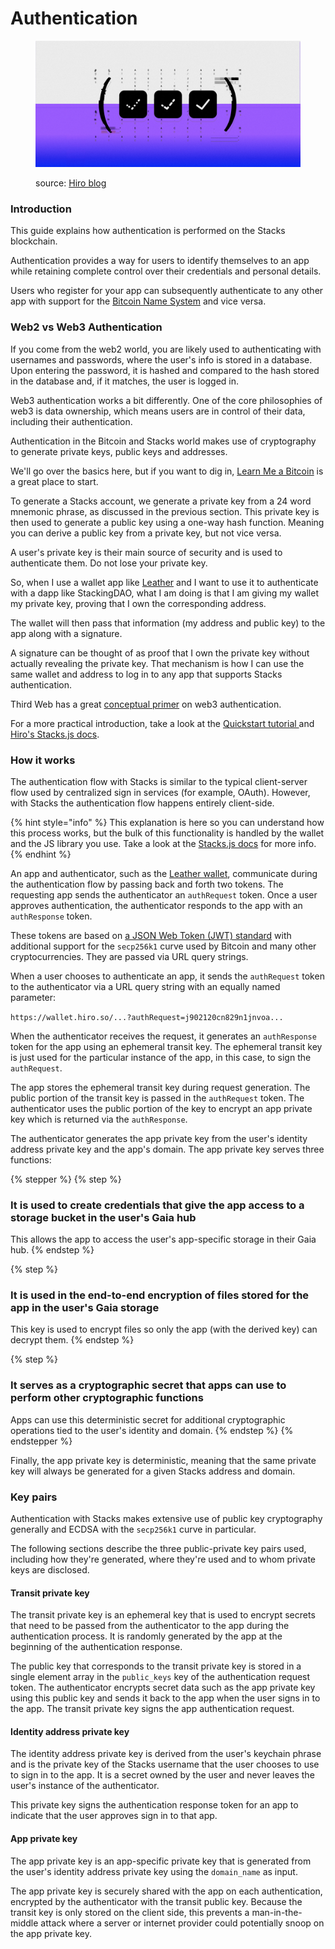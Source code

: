 # Authentication

<figure><img src="../.gitbook/assets/image (6).png" alt=""><figcaption><p>source: <a href="https://www.hiro.so/blog/how-to-authenticate-your-users">Hiro blog</a></p></figcaption></figure>

### Introduction

This guide explains how authentication is performed on the Stacks blockchain.

Authentication provides a way for users to identify themselves to an app while retaining complete control over their credentials and personal details.

Users who register for your app can subsequently authenticate to any other app with support for the [Bitcoin Name System](bitcoin-name-system.md) and vice versa.

### Web2 vs Web3 Authentication

If you come from the web2 world, you are likely used to authenticating with usernames and passwords, where the user's info is stored in a database. Upon entering the password, it is hashed and compared to the hash stored in the database and, if it matches, the user is logged in.

Web3 authentication works a bit differently. One of the core philosophies of web3 is data ownership, which means users are in control of their data, including their authentication.

Authentication in the Bitcoin and Stacks world makes use of cryptography to generate private keys, public keys and addresses.

We'll go over the basics here, but if you want to dig in, [Learn Me a Bitcoin](https://learnmeabitcoin.com/beginners/guide/keys-addresses/) is a great place to start.

To generate a Stacks account, we generate a private key from a 24 word mnemonic phrase, as discussed in the previous section. This private key is then used to generate a public key using a one-way hash function. Meaning you can derive a public key from a private key, but not vice versa.

A user's private key is their main source of security and is used to authenticate them. Do not lose your private key.

So, when I use a wallet app like [Leather](https://leather.io/) and I want to use it to authenticate with a dapp like StackingDAO, what I am doing is that I am giving my wallet my private key, proving that I own the corresponding address.

The wallet will then pass that information (my address and public key) to the app along with a signature.

A signature can be thought of as proof that I own the private key without actually revealing the private key. That mechanism is how I can use the same wallet and address to log in to any app that supports Stacks authentication.

Third Web has a great [conceptual primer](https://blog.thirdweb.com/web3-auth/) on web3 authentication.

For a more practical introduction, take a look at the [Quickstart tutorial ](https://app.gitbook.com/o/hoh4mQXTl8NvI3cETroY/s/Zz9BLmTU9oydDpL3qiUh/)and [Hiro's Stacks.js docs](https://docs.hiro.so/stacks/connect/guides/authenticate-users).

### How it works

The authentication flow with Stacks is similar to the typical client-server flow used by centralized sign in services (for example, OAuth). However, with Stacks the authentication flow happens entirely client-side.

{% hint style="info" %}
This explanation is here so you can understand how this process works, but the bulk of this functionality is handled by the wallet and the JS library you use. Take a look at the [Stacks.js docs](https://docs.hiro.so/stacks/stacks.js/concepts/accounts-and-addresses) for more info.
{% endhint %}

An app and authenticator, such as the [Leather wallet](https://leather.io/), communicate during the authentication flow by passing back and forth two tokens. The requesting app sends the authenticator an `authRequest` token. Once a user approves authentication, the authenticator responds to the app with an `authResponse` token.

These tokens are based on [a JSON Web Token (JWT) standard](https://tools.ietf.org/html/rfc7519) with additional support for the `secp256k1` curve used by Bitcoin and many other cryptocurrencies. They are passed via URL query strings.

When a user chooses to authenticate an app, it sends the `authRequest` token to the authenticator via a URL query string with an equally named parameter:

`https://wallet.hiro.so/...?authRequest=j902120cn829n1jnvoa...`

When the authenticator receives the request, it generates an `authResponse` token for the app using an ephemeral transit key. The ephemeral transit key is just used for the particular instance of the app, in this case, to sign the `authRequest`.

The app stores the ephemeral transit key during request generation. The public portion of the transit key is passed in the `authRequest` token. The authenticator uses the public portion of the key to encrypt an app private key which is returned via the `authResponse`.

The authenticator generates the app private key from the user's identity address private key and the app's domain. The app private key serves three functions:

{% stepper %}
{% step %}
### It is used to create credentials that give the app access to a storage bucket in the user's Gaia hub

This allows the app to access the user's app-specific storage in their Gaia hub.
{% endstep %}

{% step %}
### It is used in the end-to-end encryption of files stored for the app in the user's Gaia storage

This key is used to encrypt files so only the app (with the derived key) can decrypt them.
{% endstep %}

{% step %}
### It serves as a cryptographic secret that apps can use to perform other cryptographic functions

Apps can use this deterministic secret for additional cryptographic operations tied to the user's identity and domain.
{% endstep %}
{% endstepper %}

Finally, the app private key is deterministic, meaning that the same private key will always be generated for a given Stacks address and domain.

### Key pairs

Authentication with Stacks makes extensive use of public key cryptography generally and ECDSA with the `secp256k1` curve in particular.

The following sections describe the three public-private key pairs used, including how they're generated, where they're used and to whom private keys are disclosed.

#### Transit private key

The transit private key is an ephemeral key that is used to encrypt secrets that need to be passed from the authenticator to the app during the authentication process. It is randomly generated by the app at the beginning of the authentication response.

The public key that corresponds to the transit private key is stored in a single element array in the `public_keys` key of the authentication request token. The authenticator encrypts secret data such as the app private key using this public key and sends it back to the app when the user signs in to the app. The transit private key signs the app authentication request.

#### Identity address private key

The identity address private key is derived from the user's keychain phrase and is the private key of the Stacks username that the user chooses to use to sign in to the app. It is a secret owned by the user and never leaves the user's instance of the authenticator.

This private key signs the authentication response token for an app to indicate that the user approves sign in to that app.

#### App private key

The app private key is an app-specific private key that is generated from the user's identity address private key using the `domain_name` as input.

The app private key is securely shared with the app on each authentication, encrypted by the authenticator with the transit public key. Because the transit key is only stored on the client side, this prevents a man-in-the-middle attack where a server or internet provider could potentially snoop on the app private key.
